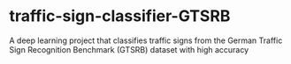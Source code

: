 # traffic-sign-classifier-GTSRB
A deep learning project that classifies traffic signs from the German Traffic Sign Recognition Benchmark (GTSRB) dataset with high accuracy
